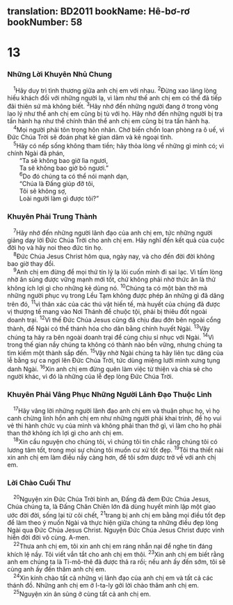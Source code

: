 translation: BD2011
bookName: Hê-bơ-rơ 
bookNumber: 58
-------

<div class="title"><h1>13</h1><h3>Những Lời Khuyên Nhủ Chung</h3></div>
<span class="verse he_13_1"> <sup>1</sup>Hãy duy trì tình thương giữa anh chị em với nhau. </span>
<span class="verse he_13_2"><sup>2</sup>Ðừng xao lãng lòng hiếu khách đối với những người lạ, vì làm như thế anh chị em có thể đã tiếp đãi thiên sứ mà không biết. </span>
<span class="verse he_13_3"><sup>3</sup>Hãy nhớ đến những người đang ở trong vòng lao lý như thể anh chị em cũng bị tù với họ. Hãy nhớ đến những người bị tra tấn hành hạ như thể chính thân thể anh chị em cũng bị tra tấn hành hạ.<br/></span>
<span class="verse he_13_4"> <sup>4</sup>Mọi người phải tôn trọng hôn nhân. Chớ biến chốn loan phòng ra ô uế, vì Ðức Chúa Trời sẽ đoán phạt kẻ gian dâm và kẻ ngoại tình.<br/></span>
<span class="verse he_13_5"> <sup>5</sup>Hãy có nếp sống không tham tiền; hãy thỏa lòng về những gì mình có; vì chính Ngài đã phán,<br/>  “Ta sẽ không bao giờ lìa ngươi,<br/>  Ta sẽ không bao giờ bỏ ngươi.” <br/></span>
<span class="verse he_13_6">  <sup>6</sup>Do đó chúng ta có thể nói mạnh dạn,<br/>  “Chúa là Ðấng giúp đỡ tôi,<br/>  Tôi sẽ không sợ,<br/>  Loài người làm gì được tôi?” <br/></span>
<div class="title"><h3>Khuyên Phải Trung Thành</h3></div>
<span class="verse he_13_7"> <sup>7</sup>Hãy nhớ đến những người lãnh đạo của anh chị em, tức những người giảng dạy lời Ðức Chúa Trời cho anh chị em. Hãy nghĩ đến kết quả của cuộc đời họ và hãy noi theo đức tin họ.<br/></span>
<span class="verse he_13_8"> <sup>8</sup>Ðức Chúa Jesus Christ hôm qua, ngày nay, và cho đến đời đời không bao giờ thay đổi.<br/></span>
<span class="verse he_13_9"> <sup>9</sup>Anh chị em đừng để mọi thứ tín lý lạ lôi cuốn mình đi sai lạc. Vì tấm lòng nhờ ân sủng được vững mạnh mới tốt, chứ không phải nhờ thức ăn là thứ không ích lợi gì cho những kẻ dùng nó. </span>
<span class="verse he_13_10"><sup>10</sup>Chúng ta có một bàn thờ mà những người phục vụ trong Lều Tạm không được phép ăn những gì đã dâng trên đó, </span>
<span class="verse he_13_11"><sup>11</sup>vì thân xác của các thú vật hiến tế, mà huyết của chúng đã được vị thượng tế mang vào Nơi Thánh để chuộc tội, phải bị thiêu đốt ngoài doanh trại. </span>
<span class="verse he_13_12"><sup>12</sup>Vì thế Ðức Chúa Jesus cũng đã chịu đau đớn bên ngoài cổng thành, để Ngài có thể thánh hóa cho dân bằng chính huyết Ngài. </span>
<span class="verse he_13_13"><sup>13</sup>Vậy chúng ta hãy ra bên ngoài doanh trại để cùng chịu sỉ nhục với Ngài. </span>
<span class="verse he_13_14"><sup>14</sup>Vì trong thế gian nầy chúng ta không có thành nào bền vững, nhưng chúng ta tìm kiếm một thành sắp đến. </span>
<span class="verse he_13_15"><sup>15</sup>Vậy nhờ Ngài chúng ta hãy liên tục dâng của lễ bằng sự ca ngợi lên Ðức Chúa Trời, tức dùng miệng lưỡi mình xưng tụng danh Ngài. </span>
<span class="verse he_13_16"><sup>16</sup>Xin anh chị em đừng quên làm việc từ thiện và chia sẻ cho người khác, vì đó là những của lễ đẹp lòng Ðức Chúa Trời.<br/></span>
<div class="title"><h3>Khuyên Phải Vâng Phục Những Người Lãnh Ðạo Thuộc Linh</h3></div>
<span class="verse he_13_17"> <sup>17</sup>Hãy vâng lời những người lãnh đạo anh chị em và thuận phục họ, vì họ canh chừng linh hồn anh chị em như những người phải khai trình, để họ vui vẻ thi hành chức vụ của mình và không phải than thở gì, vì làm cho họ phải than thở không ích lợi gì cho anh chị em.<br/></span>
<span class="verse he_13_18"> <sup>18</sup>Xin cầu nguyện cho chúng tôi, vì chúng tôi tin chắc rằng chúng tôi có lương tâm tốt, trong mọi sự chúng tôi muốn cư xử tốt đẹp. </span>
<span class="verse he_13_19"><sup>19</sup>Tôi tha thiết nài xin anh chị em làm điều nầy càng hơn, để tôi sớm được trở về với anh chị em.<br/></span>
<div class="title"><h3>Lời Chào Cuối Thư</h3></div>
<span class="verse he_13_20"> <sup>20</sup>Nguyện xin Ðức Chúa Trời bình an, Ðấng đã đem Ðức Chúa Jesus, Chúa chúng ta, là Ðấng Chăn Chiên lớn đã dùng huyết mình lập một giao ước đời đời, sống lại từ cõi chết, </span>
<span class="verse he_13_21"><sup>21</sup>trang bị anh chị em bằng mọi điều tốt đẹp để làm theo ý muốn Ngài và thực hiện giữa chúng ta những điều đẹp lòng Ngài qua Ðức Chúa Jesus Christ. Nguyện Ðức Chúa Jesus Christ được vinh hiển đời đời vô cùng. A-men.<br/></span>
<span class="verse he_13_22"> <sup>22</sup>Thưa anh chị em, tôi xin anh chị em ráng nhẫn nại để nghe tin đáng khích lệ nầy. Tôi viết vắn tắt cho anh chị em thôi. </span>
<span class="verse he_13_23"><sup>23</sup>Xin anh chị em biết rằng anh em chúng ta là Ti-mô-thê đã được thả ra rồi; nếu anh ấy đến sớm, tôi sẽ cùng anh ấy đến thăm anh chị em.<br/></span>
<span class="verse he_13_24"> <sup>24</sup>Xin kính chào tất cả những vị lãnh đạo của anh chị em và tất cả các thánh đồ. Những anh chị em ở I-ta-ly gởi lời chào thăm anh chị em.<br/></span>
<span class="verse he_13_25"> <sup>25</sup>Nguyện xin ân sủng ở cùng tất cả anh chị em.<br/></span>
